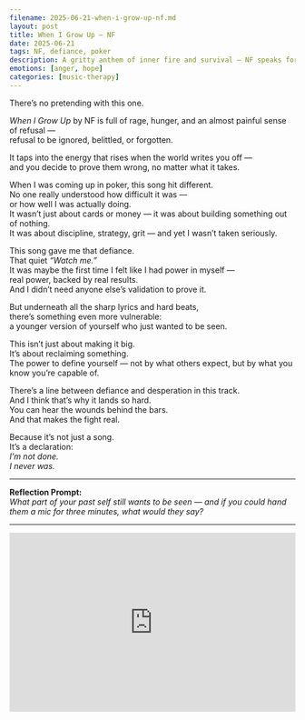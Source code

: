 ```yaml
---
filename: 2025-06-21-when-i-grow-up-nf.md
layout: post
title: When I Grow Up – NF
date: 2025-06-21
tags: NF, defiance, poker
description: A gritty anthem of inner fire and survival — NF speaks for the kid inside all of us who was laughed at, overlooked, and told they’d never make it.
emotions: [anger, hope]
categories: [music-therapy]
---
```


There’s no pretending with this one.

*When I Grow Up* by NF is full of rage, hunger, and an almost painful sense of refusal —  
refusal to be ignored, belittled, or forgotten.

It taps into the energy that rises when the world writes you off —  
and you decide to prove them wrong, no matter what it takes.

When I was coming up in poker, this song hit different.  
No one really understood how difficult it was —  
or how well I was actually doing.  
It wasn’t just about cards or money — it was about building something out of nothing.  
It was about discipline, strategy, grit — and yet I wasn’t taken seriously.

This song gave me that defiance.  
That quiet *“Watch me.”*  
It was maybe the first time I felt like I had power in myself —  
real power, backed by real results.  
And I didn’t need anyone else’s validation to prove it.

But underneath all the sharp lyrics and hard beats,  
there’s something even more vulnerable:  
a younger version of yourself who just wanted to be seen.

This isn’t just about making it big.  
It’s about reclaiming something.  
The power to define yourself — not by what others expect, but by what you know you’re capable of.

There’s a line between defiance and desperation in this track.  
And I think that’s why it lands so hard.  
You can hear the wounds behind the bars.  
And that makes the fight real.

Because it’s not just a song.  
It’s a declaration:  
*I’m not done.*  
*I never was.*

---

**Reflection Prompt:**  
*What part of your past self still wants to be seen — and if you could hand them a mic for three minutes, what would they say?*

---

<iframe width="100%" height="315" src="https://www.youtube.com/embed/lFL1xg5Oq6k" title="NF - When I Grow Up" frameborder="0" allowfullscreen></iframe>
